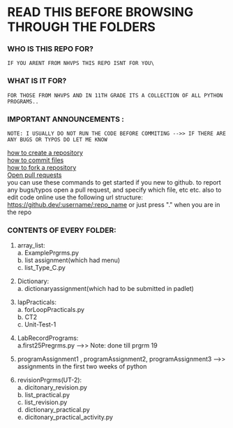 # READ THIS BEFORE BROWSING THROUGH THE FOLDERS


### WHO IS THIS REPO FOR?
	IF YOU ARENT FROM NHVPS THIS REPO ISNT FOR YOU\

### WHAT IS IT FOR?
	FOR THOSE FROM NHVPS AND IN 11TH GRADE ITS A COLLECTION OF ALL PYTHON PROGRAMS..

### IMPORTANT ANNOUNCEMENTS :
	NOTE: I USUALLY DO NOT RUN THE CODE BEFORE COMMITING -->> IF THERE ARE ANY BUGS OR TYPOS DO LET ME KNOW

[how to create a repository][1] \
[how to commit files][2] \
[how to fork a repository][3] \
[Open pull requests][4] \
you can use these commands to get started if you new to github.
to report any bugs/typos open a pull request, and specify which file, etc etc.
also to edit code online use the following url structure: 
https://github.dev/:username/:repo_name
or just press "." when you are in the repo

### CONTENTS OF EVERY FOLDER:
1. array_list:\
	a. ExamplePrgrms.py \
	b. list assignment(which had menu)\
	c. list_Type_C.py
2. Dictionary:\
	a. dictionaryassignment(which had to be submitted in padlet)
3. lapPracticals:\
	a. forLoopPracticals.py\
	b. CT2\
	c. Unit-Test-1

4. LabRecordPrograms:\
	a.first25Pregrms.py -->> Note: done till prgrm 19

5. programAssignment1 , programAssignment2, programAssignment3 -->> assignments in the first two weeks of python

6. revisionPrgrms(UT-2):\
	a. dicitonary_revision.py\
	b. list_practical.py\
	c. list_revision.py\
	d. dictionary_practical.py\
	e. dicitonary_practical_activity.py


[1]:https://docs.github.com/en/get-started/quickstart/create-a-repo#create-a-repository "how to create a repository"
[2]:https://docs.github.com/en/get-started/quickstart/create-a-repo#commit-your-first-change "how to commit files"
[3]:https://docs.github.com/en/get-started/quickstart/fork-a-repo#forking-a-repository "how to fork a repoitory"
[4]:https://docs.github.com/en/github/collaborating-with-pull-requests/proposing-changes-to-your-work-with-pull-requests/creating-a-pull-request#creating-the-pull-request "Open pull requests"
